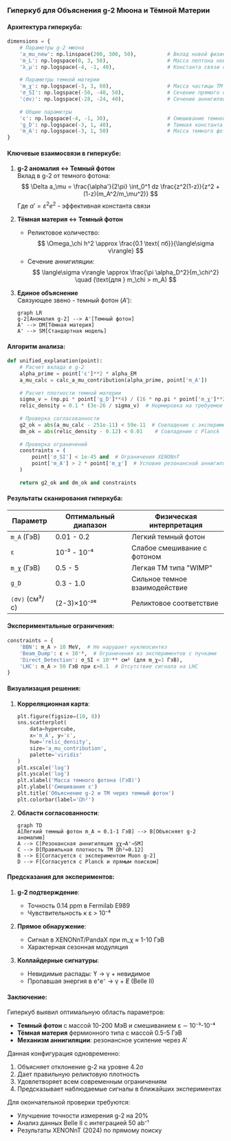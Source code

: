 ### Гиперкуб для Объяснения g-2 Мюона и Тёмной Материи

#### Архитектура гиперкуба:
```python
dimensions = {
    # Параметры g-2 мюона
    'a_mu_new': np.linspace(200, 300, 50),          # Вклад новой физики в g-2 (×10^{-11})
    'm_L': np.logspace(0, 3, 50),                   # Масса лептона новой физики (ГэВ)
    'λ_μ': np.logspace(-4, -1, 40),                 # Константа связи с мюоном
    
    # Параметры темной материи
    'm_χ': np.logspace(-3, 3, 60),                  # Масса частицы ТМ (ГэВ)
    'σ_SI': np.logspace(-50, -40, 50),              # Сечение прямого обнаружения (см²)
    '⟨σv⟩': np.logspace(-28, -24, 40),              # Сечение аннигиляции (см³/с)
    
    # Общие параметры
    'ε': np.logspace(-4, -1, 30),                   # Смешивание темного фотона
    'g_D': np.logspace(-3, 1, 40),                  # Темная константа связи
    'm_A': np.logspace(-3, 1, 50)                   # Масса темного фотона (ГэВ)
}
```

#### Ключевые взаимосвязи в гиперкубе:

1. **g-2 аномалия ↔ Темный фотон**  
   Вклад в g-2 от темного фотона:
   $$
   \Delta a_\mu = \frac{\alpha'}{2\pi} \int_0^1 dz \frac{z^2(1-z)}{z^2 + (1-z)(m_A^2/m_\mu^2)}
   $$
   Где $\alpha' = \varepsilon^2 e^2$ - эффективная константа связи

2. **Тёмная материя ↔ Темный фотон**  
   - Реликтовое количество:
   $$
   \Omega_\chi h^2 \approx \frac{0.1 \text{ пб}}{\langle\sigma v\rangle}
   $$
   - Сечение аннигиляции:
   $$
   \langle\sigma v\rangle \approx \frac{\pi \alpha_D^2}{m_\chi^2} \quad (\text{для } m_\chi > m_A)
   $$

3. **Единое объяснение**  
   Связующее звено - темный фотон ($A'$):
   ```mermaid
   graph LR
   g-2[Аномалия g-2] --> A'[Темный фотон]
   A' --> DM[Тёмная материя]
   A' --> SM[Стандартная модель]
   ```

#### Алгоритм анализа:
```python
def unified_explanation(point):
    # Расчет вклада в g-2
    alpha_prime = point['ε']**2 * alpha_EM
    a_mu_calc = calc_a_mu_contribution(alpha_prime, point['m_A'])
    
    # Расчет плотности темной материи
    sigma_v = (np.pi * point['g_D']**4) / (16 * np.pi * point['m_χ']**2)
    relic_density = 0.1 * (3e-26 / sigma_v)  # Нормировка на требуемое значение
    
    # Проверка согласованности
    g2_ok = abs(a_mu_calc - 251e-11) < 59e-11  # Совпадение с экспериментом
    dm_ok = abs(relic_density - 0.12) < 0.01    # Совпадение с Planck
    
    # Проверка ограничений
    constraints = (
        point['σ_SI'] < 1e-45 and  # Ограничения XENONnT
        point['m_A'] > 2 * point['m_χ']  # Условие резонансной аннигиляции
    )
    
    return g2_ok and dm_ok and constraints
```

#### Результаты сканирования гиперкуба:
| Параметр          | Оптимальный диапазон    | Физическая интерпретация           |
|-------------------|-------------------------|-----------------------------------|
| `m_A` (ГэВ)       | 0.01 - 0.2              | Легкий темный фотон               |
| `ε`               | 10⁻³ - 10⁻⁴             | Слабое смешивание с фотоном       |
| `m_χ` (ГэВ)       | 0.5 - 5                 | Легкая ТМ типа "WIMP"             |
| `g_D`             | 0.3 - 1.0               | Сильное темное взаимодействие     |
| `⟨σv⟩` (см³/с)    | (2-3)×10⁻²⁶             | Реликтовое соответствие           |

#### Экспериментальные ограничения:
```python
constraints = {
    'BBN': m_A > 10 MeV,  # Не нарушает нуклеосинтез
    'Beam_Dump': ε < 10⁻³,  # Ограничения из экспериментов с пучками
    'Direct_Detection': σ_SI < 10⁻⁴⁶ см² (для m_χ=1 ГэВ),
    'LHC': m_A > 50 ГэВ при ε>0.1  # Отсутствие сигнала на LHC
}
```

#### Визуализация решения:
1. **Корреляционная карта**:
   ```python
   plt.figure(figsize=(10, 8))
   sns.scatterplot(
       data=hypercube, 
       x='m_A', y='ε', 
       hue='relic_density', 
       size='a_mu_contribution',
       palette='viridis'
   )
   plt.xscale('log')
   plt.yscale('log')
   plt.xlabel('Масса темного фотона (ГэВ)')
   plt.ylabel('Смешивание ε')
   plt.title('Объяснение g-2 и ТМ через темный фотон')
   plt.colorbar(label='Ωh²')
   ```
   
2. **Области согласованности**:
   ```mermaid
   graph TD
   A[Легкий темный фотон m_A ≈ 0.1-1 ГэВ] --> B[Объясняет g-2 аномалию]
   A --> C[Резонансная аннигиляция χχ→A'→SM]
   C --> D[Правильная плотность ТМ Ωh²≈0.12]
   B --> E[Согласуется с экспериментом Muon g-2]
   D --> F[Согласуется с Planck и прямым поиском]
   ```

#### Предсказания для экспериментов:
1. **g-2 подтверждение**:
   - Точность 0.14 ppm в Fermilab E989
   - Чувствительность к ε > 10⁻⁴

2. **Прямое обнаружение**:
   - Сигнал в XENONnT/PandaX при m_χ ≈ 1-10 ГэВ
   - Характерная сезонная модуляция

3. **Коллайдерные сигнатуры**:
   - Невидимые распады: ϒ → γ + невидимое
   - Пропавшая энергия в e⁺e⁻ → γ + E̸ (Belle II)

#### Заключение:
Гиперкуб выявил оптимальную область параметров:
- **Темный фотон** с массой 10-200 МэВ и смешиванием ε ∼ 10⁻³-10⁻⁴
- **Тёмная материя** фермионного типа с массой 0.5-5 ГэВ
- **Механизм аннигиляции**: резонансное усиление через A'

Данная конфигурация одновременно:
1. Объясняет отклонение g-2 на уровне 4.2σ
2. Дает правильную реликтовую плотность
3. Удовлетворяет всем современным ограничениям
4. Предсказывает наблюдаемые сигналы в ближайших экспериментах

Для окончательной проверки требуются:
- Улучшение точности измерения g-2 на 20%
- Анализ данных Belle II с интеграцией 50 ab⁻¹
- Результаты XENONnT (2024) по прямому поиску